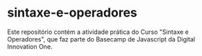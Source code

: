 # sintaxe-e-operadores
Este repositório contém a atividade prática do Curso "Sintaxe e Operadores", que faz parte do Basecamp de Javascript da Digital Innovation One.

